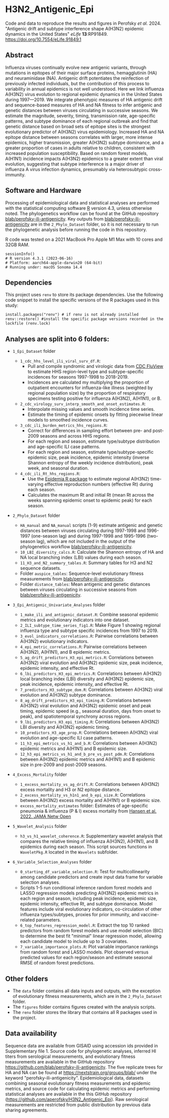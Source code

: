 # H3N2_Antigenic_Epi

Code and data to reproduce the results and figures in Perofsky _et al._ 2024. "Antigenic drift and subtype interference shape A(H3N2) epidemic dynamics in the United States" _eLife_ **13**:RP91849. https://doi.org/10.7554/eLife.91849.1 

## Abstract

Influenza viruses continually evolve new antigenic variants, through mutations in epitopes of their major surface proteins, hemagglutinin (HA) and neuraminidase (NA). Antigenic drift potentiates the reinfection of previously infected individuals, but the contribution of this process to variability in annual epidemics is not well understood. Here we link influenza A(H3N2) virus evolution to regional epidemic dynamics in the United States during 1997—2019. We integrate phenotypic measures of HA antigenic drift and sequence-based measures of HA and NA fitness to infer antigenic and genetic distances between viruses circulating in successive seasons. We estimate the magnitude, severity, timing, transmission rate, age-specific patterns, and subtype dominance of each regional outbreak and find that genetic distance based on broad sets of epitope sites is the strongest evolutionary predictor of A(H3N2) virus epidemiology. Increased HA and NA epitope distance between seasons correlates with larger, more intense epidemics, higher transmission, greater A(H3N2) subtype dominance, and a greater proportion of cases in adults relative to children, consistent with increased population susceptibility. Based on random forest models, A(H1N1) incidence impacts A(H3N2) epidemics to a greater extent than viral evolution, suggesting that subtype interference is a major driver of influenza A virus infection dynamics, presumably via heterosubtypic cross-immunity.

## Software and Hardware

Processing of epidemiological data and statistical analyses are performed with the statistical computing software [R](https://www.r-project.org/) version 4.3, unless otherwise noted. The phylogenetics workflow can be found at the GitHub repository [blab/perofsky-ili-antigenicity](https://github.com/blab/perofsky-ili-antigenicity). Key outputs from [blab/perofsky-ili-antigenicity](https://github.com/blab/perofsky-ili-antigenicity) are in the `2_Phylo_Dataset` folder, so it is not necessary to run the phylogenetic analysis before running the code in this repository.

R code was tested on a 2021 MacBook Pro Apple M1 Max with 10 cores and 32GB RAM.
```
sessionInfo()
# R version 4.3.1 (2023-06-16)
# Platform: aarch64-apple-darwin20 (64-bit)
# Running under: macOS Sonoma 14.4
```

## Dependencies

This project uses `renv` to store its package dependencies. Use the following code snippet to install the specific versions of the R packages used in this study: 
```
install.packages("renv") # if renv is not already installed
renv::restore() #install the specific package versions recorded in the lockfile (renv.lock)
```

## Analyses are split into 6 folders:

* `1_Epi_Dataset` folder
  * `1_cdc_hhs_level_ili_viral_surv_df.R`:
    * Pull and compile syndromic and virologic data from [CDC FluView](https://gis.cdc.gov/grasp/fluview/fluportaldashboard.html) to estimate HHS region-level type and subtype-specific incidences for seasons 1997-1998 to 2018-2019.
    * Incidences are calculated my multiplying the proportion of outpatient encounters for influenza-like illness (weighted by regional population size) by the proportion of respiratory specimens testing positive for influenza A(H3N2), A(H1N1), or B.
  * `2_cdc_virology_surv_interp_smooth_and_onset_estimates.R`:
    * Interpolate missing values and smooth incidence time series.
    * Estimate the timing of epidemic onsets by fitting piecewise linear models to smoothed incidence curves.
  * `3_cdc_ili_burden_metrics_hhs_regions.R`:
    * Correct for differences in sampling effort between pre- and post-2009 seasons and across HHS regions.
    * For each region and season, estimate type/subtype distribution and age-specific ILI case patterns.
    * For each region and season, estimate type/subtype-specific epidemic size, peak incidence, epidemic intensity (inverse Shannon entropy of the weekly incidence distribution), peak week, and seasonal duration.
  * `4_cdc_ili_Rt_hhs_regions.R`:
    * Use the [Epidemia R package](https://imperialcollegelondon.github.io/epidemia/index.html) to estimate regional A(H3N2) time-varying effective reproduction numbers (effective Rt) during each season.
    * Calculates the maximum Rt and initial Rt (mean Rt across the weeks spanning epidemic onset to epidemic peak) for each season.

* `2_Phylo_Dataset` folder
  * `HA_manual` and `NA_manual` scripts (1-9) estimate antigenic and genetic distances between viruses circulating during 1997-1998 and 1996-1997 (one-season lag) and during 1997-1998 and 1995-1996 (two-season lag), which are not included in the output of the phylogenetics workflow [blab/perofsky-ili-antigenicity](https://github.com/blab/perofsky-ili-antigenicity).
  * `10_LBI_diversity_calcs.R`: Calculate the Shannon entropy of HA and NA local branching index (LBI) values during each season.
  * `11_H3_and_N2_summary_tables.R`: Summary tables for H3 and N2 sequence datasets.
  * Folder `auspice_tables`: Sequence-level evolutionary fitness measurements from [blab/perofsky-ili-antigenicity](https://github.com/blab/perofsky-ili-antigenicity).
  * Folder `distance_tables`: Mean antigenic and genetic distances between viruses circulating in successive seasons from [blab/perofsky-ili-antigenicity](https://github.com/blab/perofsky-ili-antigenicity).

* `3_Epi_Antigenic_Univariate_Analyses` folder
  * `1_make_ili_and_antigenic_dataset.R`: Combine seasonal epidemic metrics and evolutionary indicators into one dataset.
  * `2_ILI_subtype_time_series_fig1.R`: Make Figure 1 showing regional influenza type and subtype specific incidences from 1997 to 2019.
  * `3_evol_indicators_correlations.R`: Pairwise correlations between A(H3N2) evolutionary indicators.
  * `4_epi_metric_correlations.R`: Pairwise correlations between A(H3N2), A(H1N1), and B epidemic metrics.
  * `5_ag_drift_predictors_H3_epi_metrics.R`: Correlations between A(H3N2) viral evolution and A(H3N2) epidemic size, peak incidence, epidemic intensity, and effective Rt.
  * `6_lbi_predictors_H3_epi_metrics.R`: Correlations between A(H3N2) local branching index (LBI) diversity and A(H3N2) epidemic size, peak incidence, epidemic intensity, and effective Rt.
  * `7_predictors_H3_subtype_dom.R`: Correlations between A(H3N2) viral evolution and A(H3N2) subtype dominance.
  * `8_ag_drift_predictors_H3_epi_timing.R`: Correlations between A(H3N2) viral evolution and A(H3N2) epidemic onset and peak timing, epidemic speed (e.g., seasonal duration, days from onset to peak), and spatiotemporal synchrony across regions.
  * `9_lbi_predictors_H3_epi_timing.R`: Correlations between A(H3N2) LBI diversity and A(H3N2) epidemic timing.
  * `10_predictors_H3_age_prop.R`: Correlations between A(H3N2) viral evolution and age-specific ILI case patterns.
  * `11_h3_epi_metrics_vs_h1_and_b.R`: Correlations between A(H3N2) epidemic metrics and A(H1N1) and B epidemic size.
  * `12_h3_epi_metrics_vs_h1_and_b_pre_vs_post_pdm.R`: Correlations between A(H3N2) epidemic metrics and A(H1N1) and B epidemic size in pre-2009 and post-2009 seasons.

* `4_Excess_Mortality` folder
  * `1_excess_mortality_vs_ag_drift.R`: Correlations between A(H3N2) excess mortality and H3 or N2 epitope distance.
  * `2_excess_mortality_vs_h1n1_and_b_epi_size.R`: Correlations between A(H3N2) excess mortality and A(H1N1) or B epidemic size.
  * `excess_mortality_estimates` folder: Estimates of age-specific pneumonia & influenza (P & I) excess mortality from [Hansen et al. 2022. JAMA Netw Open](https://doi.org/10.1001/jamanetworkopen.2022.0527)

* `5_Wavelet_Analysis` folder
  * `h3_vs_h1_wavelet_coherence.R`: Supplementary wavelet analysis that compares the relative timing of influenza A(H3N2), A(H1N1), and B epidemics during each season. This script sources functions in `WaveletPkg.R` located in the `Wavelets` subfolder.

* `6_Variable_Selection_Analyses` folder
  * `0_starting_df_variable_selection.R`: Test for multicollinearity among candidate predictors and create input data frame for variable selection analyses.
  * Scripts 1-5 run conditional inference random forest models and LASSO regression models predicting A(H3N2) epidemic metrics in each region and season, including peak incidence, epidemic size, epidemic intensity, effective Rt, and subtype dominance. Model features include viral evolutionary indicators, co-circulation of other influenza types/subtypes, proxies for prior immunity, and vaccine-related parameters.
  * `6_top_features_regression_model.R`: Extract the top 10 ranked predictors from random forest models and use model selection (BIC) to determine the best fit "minimal" linear regression model, allowing each candidate model to include up to 3 covariates.
  * `7_variable_importance_plots.R`: Plot variable importance rankings from random forest and LASSO models. Plot observed versus predicted values for each region/season and estimate seasonal RMSE of random forest predictions.

## Other folders

* The `data` folder contains all data inputs and outputs, with the exception of evolutionary fitness measurements, which are in the `2_Phylo_Dataset` folder.
* The `figures` folder contains figures created with the analysis scripts.
* The `renv` folder stores the library that contains all R packages used in the project.

## Data availability

Sequence data are available from GISAID using accession ids provided in Supplementary file 1. Source code for phylogenetic analyses, inferred HI titers from serological measurements, and evolutionary fitness measurements are available in the GitHub repository https://github.com/blab/perofsky-ili-antigenicity. The five replicate trees for HA and NA can be found at https://nextstrain.org/groups/blab/ under the keyword "perofsky-ili-antigenicity". Epidemiological data, datasets combining seasonal evolutionary fitness measurements and epidemic metrics, and source code for calculating epidemic metrics and performing statistical analyses are available in the this GitHub repository (https://github.com/aperofsky/H3N2_Antigenic_Epi). Raw serological measurements are restricted from public distribution by previous data sharing agreements.
